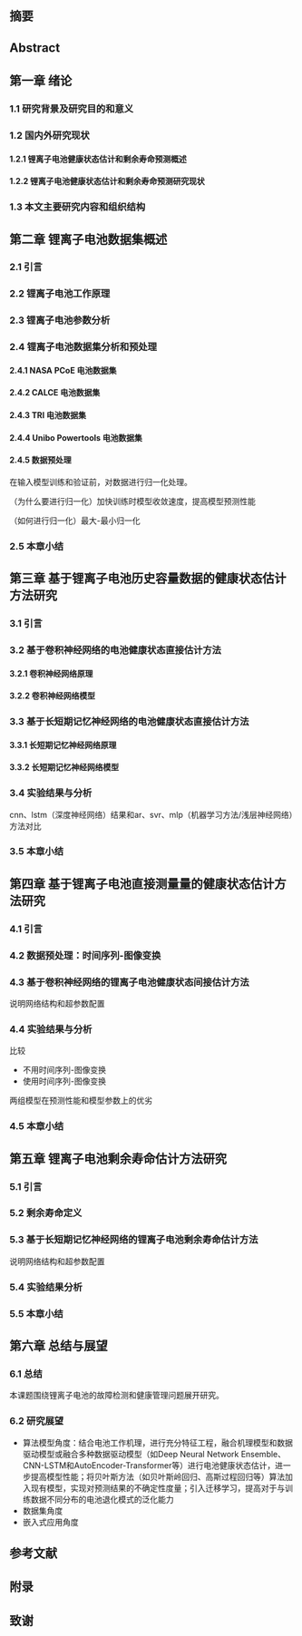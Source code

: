 ## 摘要

## Abstract

## 第一章 绪论

### 1.1 研究背景及研究目的和意义

### 1.2 国内外研究现状

#### 1.2.1 锂离子电池健康状态估计和剩余寿命预测概述

#### 1.2.2 锂离子电池健康状态估计和剩余寿命预测研究现状

### 1.3 本文主要研究内容和组织结构

## 第二章 锂离子电池数据集概述

### 2.1 引言

### 2.2 锂离子电池工作原理

### 2.3 锂离子电池参数分析

### 2.4 锂离子电池数据集分析和预处理

#### 2.4.1 NASA PCoE 电池数据集

#### 2.4.2 CALCE 电池数据集

#### 2.4.3 TRI 电池数据集

#### 2.4.4 Unibo Powertools 电池数据集

#### 2.4.5 数据预处理

在输入模型训练和验证前，对数据进行归一化处理。

（为什么要进行归一化）加快训练时模型收敛速度，提高模型预测性能

（如何进行归一化）最大-最小归一化

### 2.5 本章小结

## 第三章 基于锂离子电池历史容量数据的健康状态估计方法研究

### 3.1 引言

### 3.2 基于卷积神经网络的电池健康状态直接估计方法

#### 3.2.1 卷积神经网络原理

#### 3.2.2 卷积神经网络模型

### 3.3 基于长短期记忆神经网络的电池健康状态直接估计方法

#### 3.3.1 长短期记忆神经网络原理

#### 3.3.2 长短期记忆神经网络模型

### 3.4 实验结果与分析

cnn、lstm（深度神经网络）结果和ar、svr、mlp（机器学习方法/浅层神经网络）方法对比

### 3.5 本章小结

## 第四章 基于锂离子电池直接测量量的健康状态估计方法研究

### 4.1 引言

### 4.2 数据预处理：时间序列-图像变换

### 4.3 基于卷积神经网络的锂离子电池健康状态间接估计方法

说明网络结构和超参数配置

### 4.4 实验结果与分析

比较

- 不用时间序列-图像变换
- 使用时间序列-图像变换

两组模型在预测性能和模型参数上的优劣

### 4.5 本章小结

## 第五章 锂离子电池剩余寿命估计方法研究

### 5.1 引言

### 5.2 剩余寿命定义

### 5.3 基于长短期记忆神经网络的锂离子电池剩余寿命估计方法

说明网络结构和超参数配置

### 5.4 实验结果分析

### 5.5 本章小结

## 第六章 总结与展望

### 6.1 总结

本课题围绕锂离子电池的故障检测和健康管理问题展开研究。

### 6.2 研究展望

- 算法模型角度：结合电池工作机理，进行充分特征工程，融合机理模型和数据驱动模型或融合多种数据驱动模型（如Deep Neural Network Ensemble、CNN-LSTM和AutoEncoder-Transformer等）进行电池健康状态估计，进一步提高模型性能；将贝叶斯方法（如贝叶斯岭回归、高斯过程回归等）算法加入现有模型，实现对预测结果的不确定性度量；引入迁移学习，提高对于与训练数据不同分布的电池退化模式的泛化能力
- 数据集角度
- 嵌入式应用角度

## 参考文献

## 附录

## 致谢
